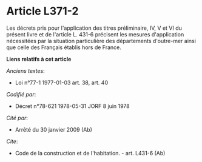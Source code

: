 # Article L371-2

Les décrets pris pour l'application des titres préliminaire, IV, V et VI du présent livre et de l'article L. 431-6 précisent
les mesures d'application nécessitées par la situation particulière des départements d'outre-mer ainsi que celle des Français
établis hors de France.

**Liens relatifs à cet article**

_Anciens textes_:

  - Loi n°77-1 1977-01-03 art. 38, art. 40

_Codifié par_:

  - Décret n°78-621 1978-05-31 JORF 8 juin 1978

_Cité par_:

  - Arrêté du 30 janvier 2009 (Ab)

_Cite_:

  - Code de la construction et de l'habitation. - art. L431-6 (Ab)
